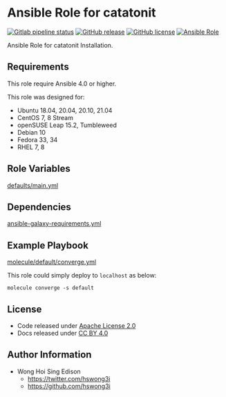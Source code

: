 # Ansible Role for catatonit

[![Gitlab pipeline status](https://img.shields.io/gitlab/pipeline/alvistack/ansible-role-catatonit/master)](https://gitlab.com/alvistack/ansible-role-catatonit/-/pipelines)
[![GitHub release](https://img.shields.io/github/release/alvistack/ansible-role-catatonit.svg)](https://github.com/alvistack/ansible-role-catatonit/releases)
[![GitHub license](https://img.shields.io/github/license/alvistack/ansible-role-catatonit.svg)](https://github.com/alvistack/ansible-role-catatonit/blob/master/LICENSE)
[![Ansible Role](https://img.shields.io/badge/galaxy-alvistack.catatonit-blue.svg)](https://galaxy.ansible.com/alvistack/catatonit)

Ansible Role for catatonit Installation.

## Requirements

This role require Ansible 4.0 or higher.

This role was designed for:

  - Ubuntu 18.04, 20.04, 20.10, 21.04
  - CentOS 7, 8 Stream
  - openSUSE Leap 15.2, Tumbleweed
  - Debian 10
  - Fedora 33, 34
  - RHEL 7, 8

## Role Variables

[defaults/main.yml](defaults/main.yml)

## Dependencies

[ansible-galaxy-requirements.yml](ansible-galaxy-requirements.yml)

## Example Playbook

[molecule/default/converge.yml](molecule/default/converge.yml)

This role could simply deploy to `localhost` as below:

    molecule converge -s default

## License

  - Code released under [Apache License 2.0](LICENSE)
  - Docs released under [CC BY 4.0](http://creativecommons.org/licenses/by/4.0/)

## Author Information

  - Wong Hoi Sing Edison
      - <https://twitter.com/hswong3i>
      - <https://github.com/hswong3i>
